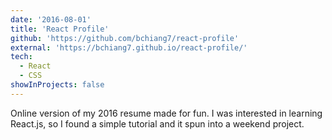```yaml
---
date: '2016-08-01'
title: 'React Profile'
github: 'https://github.com/bchiang7/react-profile'
external: 'https://bchiang7.github.io/react-profile/'
tech:
  - React
  - CSS
showInProjects: false
---
```


Online version of my 2016 resume made for fun. I was interested in learning React.js, so I found a simple tutorial and it spun into a weekend project.
